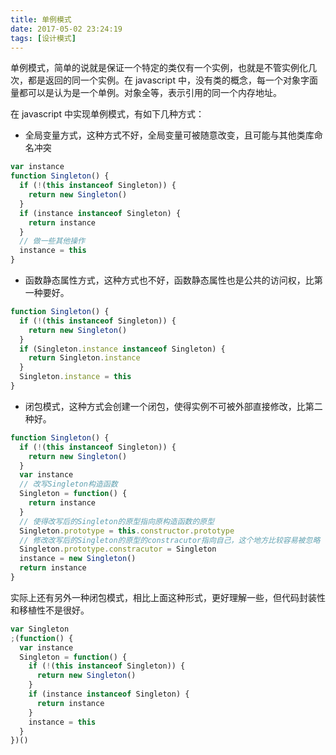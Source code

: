 ```yaml
---
title: 单例模式
date: 2017-05-02 23:24:19
tags: [设计模式]
---
```


单例模式，简单的说就是保证一个特定的类仅有一个实例，也就是不管实例化几次，都是返回的同一个实例。在 javascript 中，没有类的概念，每一个对象字面量都可以是认为是一个单例。对象全等，表示引用的同一个内存地址。

在 javascript 中实现单例模式，有如下几种方式：

- 全局变量方式，这种方式不好，全局变量可被随意改变，且可能与其他类库命名冲突

```javascript
var instance
function Singleton() {
  if (!(this instanceof Singleton)) {
    return new Singleton()
  }
  if (instance instanceof Singleton) {
    return instance
  }
  // 做一些其他操作
  instance = this
}
```

<!--more-->

- 函数静态属性方式，这种方式也不好，函数静态属性也是公共的访问权，比第一种要好。

```javascript
function Singleton() {
  if (!(this instanceof Singleton)) {
    return new Singleton()
  }
  if (Singleton.instance instanceof Singleton) {
    return Singleton.instance
  }
  Singleton.instance = this
}
```

- 闭包模式，这种方式会创建一个闭包，使得实例不可被外部直接修改，比第二种好。

```javascript
function Singleton() {
  if (!(this instanceof Singleton)) {
    return new Singleton()
  }
  var instance
  // 改写Singleton构造函数
  Singleton = function() {
    return instance
  }
  // 使得改写后的Singleton的原型指向原构造函数的原型
  Singleton.prototype = this.constructor.prototype
  // 修改改写后的Singleton的原型的constracutor指向自己，这个地方比较容易被忽略
  Singleton.prototype.constracutor = Singleton
  instance = new Singleton()
  return instance
}
```

实际上还有另外一种闭包模式，相比上面这种形式，更好理解一些，但代码封装性和移植性不是很好。

```javascript
var Singleton
;(function() {
  var instance
  Singleton = function() {
    if (!(this instanceof Singleton)) {
      return new Singleton()
    }
    if (instance instanceof Singleton) {
      return instance
    }
    instance = this
  }
})()
```
